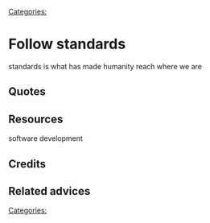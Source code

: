 [Categories:](../Categories/index.md)
# Follow standards
standards is what has made humanity reach where we are
## Quotes

## Resources
software development

## Credits

## Related advices


[Categories:](../Categories/index.md)
